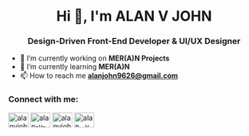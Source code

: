 <h1 align="center">Hi 👋, I'm ALAN V JOHN</h1>
<h3 align="center">Design-Driven Front-End Developer & UI/UX Designer</h3>

- 🔭 I’m currently working on **MER(A)N Projects**
- 🌱 I’m currently learning **MER(A)N**
- 📫 How to reach me **alanjohn9626@gmail.com**

<h3 align="left">Connect with me:</h3>
<p align="left">
<a href="https://twitter.com/alanvjohn" target="blank"><img align="center" src="https://raw.githubusercontent.com/rahuldkjain/github-profile-readme-generator/master/src/images/icons/Social/twitter.svg" alt="alanvjohn" height="30" width="40" /></a>
<a href="https://linkedin.com/in/alan-v-john" target="blank"><img align="center" src="https://raw.githubusercontent.com/rahuldkjain/github-profile-readme-generator/master/src/images/icons/Social/linked-in-alt.svg" alt="alan-v-john" height="30" width="40" /></a>
<a href="https://fb.com/alanvjohn.j" target="blank"><img align="center" src="https://raw.githubusercontent.com/rahuldkjain/github-profile-readme-generator/master/src/images/icons/Social/facebook.svg" alt="alanvjohn.j" height="30" width="40" /></a>
<a href="https://instagram.com/alan__v__john" target="blank"><img align="center" src="https://raw.githubusercontent.com/rahuldkjain/github-profile-readme-generator/master/src/images/icons/Social/instagram.svg" alt="alan__v__john" height="30" width="40" /></a>
</p>
